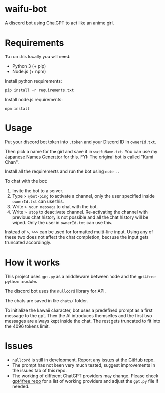 # waifu-bot
A discord bot using ChatGPT to act like an anime girl.

# Requirements
To run this locally you will need:
* Python 3 (+ pip)
* Node.js (+ npm)

Install python requirements:
```
pip install -r requirements.txt
```

Install node.js requirements:
```
npm install
```

# Usage
Put your discord bot token into `.token` and your
Discord ID in `ownerId.txt`.

Then pick a name for the girl and save it in `waifuName.txt`.
You can use my
[Japanese Names Generator](https://github.com/gXLg/namae) for this.
FYI: The original bot is called "Kumi Chan".

Install all the requirements and run the bot using `node .`.

To chat with the bot:
1. Invite the bot to a server.
2. Type `> @bot-ping` to activate a channel, only the user specified
inside `ownerId.txt` can use this.
3. Write `> your message` to chat with the bot.
4. Write `> stop` to deactivate channel. Re-activating the channel
with previous chat history is not possible and all the chat
history will be wiped. Only the user in `ownerId.txt` can use this.

Instead of `>`, `>>>` can be used for formatted multi-line input.
Using any of these two does not affect the chat completion,
because the input gets truncated accordingly.

# How it works
This project uses `gpt.py` as a middleware between node and
the `gpt4free` python module.

The discord bot uses the `nullcord` library for API.

The chats are saved in the `chats/` folder.

To initialize the kawaii character, bot uses
a predefined prompt as a first message to the gpt.
Then the AI introduces themselfes and the first two
messages are always kept inside the chat. The rest
gets truncated to fit into the 4096 tokens limit.

# Issues
* `nullcord` is still in development. Report any issues at the
[GitHub repo](https://github.com/gXLg/nullcord).
* The prompt has not been very much tested, suggest improvements
in the issues tab of this repo.
* The working of different ChatGPT providers may change.
Please check [gpt4free repo](https://github.com/xtekky/gpt4free)
for a list of working providers and adjust the `gpt.py` file
if needed.
